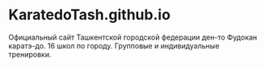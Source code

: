 # KaratedoTash.github.io
Официальный сайт Ташкентской городской федерации ден-то Фудокан каратэ-до. 16 школ по городу. Групповые и индивидуальные тренировки.
